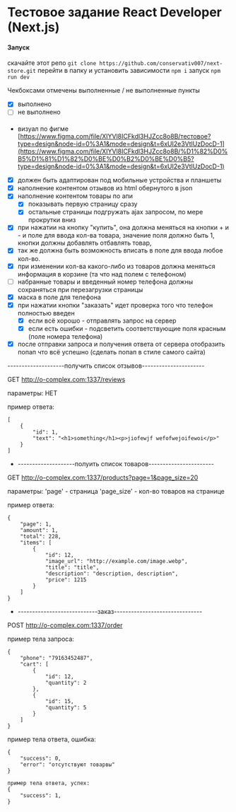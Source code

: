 # Тестовое задание **React Developer (Next.js)**

#### Запуск
скачайте этот репо ```git clone https://github.com/conservativ007/next-store.git```
перейти в папку и установить зависимости ```npm i```
запуск ```npm run dev```

Чекбоксами отмечены выполненные / не выполненные пункты
- [x] выполнено
- [ ] не выполнено
####

- визуал по фигме [https://www.figma.com/file/XIYVl8ICFkdl3HJZcc8o8B/тестовое?type=design&node-id=0%3A1&mode=design&t=6xUI2e3VtlUzDocD-1](https://www.figma.com/file/XIYVl8ICFkdl3HJZcc8o8B/%D1%82%D0%B5%D1%81%D1%82%D0%BE%D0%B2%D0%BE%D0%B5?type=design&node-id=0%3A1&mode=design&t=6xUI2e3VtlUzDocD-1)
- [x] должен быть адаптирован под мобильные устройства и планшеты
- [x] наполнение контентом отзывов из html обернутого в json
- [x] наполнение контентом товары по апи
    - [x] показывать первую страницу сразу
    - [x] остальные страницы подгружать ajax запросом, по мере прокрутки вниз
- [x] при нажатии на кнопку "купить", она должна меняться на кнопки + и - и поле для ввода кол-ва товара, значение поля должно быть 1, кнопки должны добавлять отбавлять товар,
- [x]  так же должна быть возможность вписать в поле для ввода любое кол-во.
- [x] при изменении кол-ва какого-либо из товаров должна меняться информация в корзине (та что над полем с телефоном)
- [ ] набранные товары и введенный номер телефона должны сохраняться при перезагрузки страницы
- [x] маска в поле для телефона
- [x] при нажатии кнопки "заказать" идет проверка того что телефон полностью введен
    - [x] если всё хорошо - отправлять запрос на сервер
    - [x] если есть ошибки - подсветить соответствующие поля красным (поле номера телефона)
- [x] после отправки запроса и получения ответа от сервера отобразить попап что всё успешно (сделать попап в стиле самого сайта)

--------------------получить список отзывов----------------------

GET http://o-complex.com:1337/reviews

параметры: НЕТ

пример ответа:
```code
[
	{
		"id": 1,
		"text": "<h1>something</h1><p>jiofewjf wefofwejoifewoi</p>"
	}
]
```

- --------------------полуить список товаров-----------------------

GET http://o-complex.com:1337/products?page=1&page_size=20

параметры:
'page' - страница
'page_size' - кол-во товаров на странице

пример ответа:
```code
{
	"page": 1,
	"amount": 1,
	"total": 228,
	"items": [
		{
			"id": 12,
			"image_url": "http://example.com/image.webp",
			"title": "title",
			"description": "description, description",
			"price": 1215
		}
	]
}
```

- ----------------------------заказ-------------------------------

POST http://o-complex.com:1337/order

пример тела запроса:
```code
{
	"phone": "79163452487",
	"cart": [
		{
			"id": 12,
			"quantity": 2
		},
		{
			"id": 15,
			"quantity": 5
		}
	]
}
```

пример тела ответа, ошибка:
```code
{
	"success": 0,
	"error": "отсутствуют товарвы"
}

пример тела ответа, успех:
{
	"success": 1,
}
```

